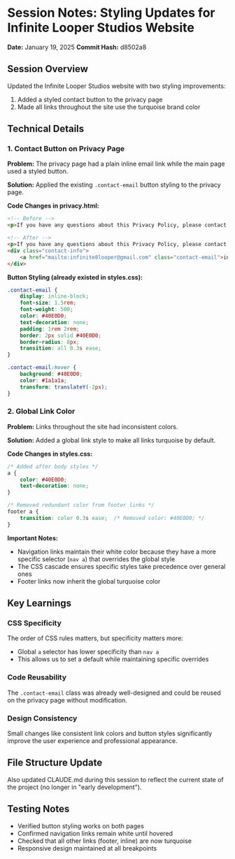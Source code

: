 # Session Notes: Styling Updates for Infinite Looper Studios Website
**Date:** January 19, 2025
**Commit Hash:** d8502a8

## Session Overview
Updated the Infinite Looper Studios website with two styling improvements:
1. Added a styled contact button to the privacy page
2. Made all links throughout the site use the turquoise brand color

## Technical Details

### 1. Contact Button on Privacy Page
**Problem:** The privacy page had a plain inline email link while the main page used a styled button.

**Solution:** Applied the existing `.contact-email` button styling to the privacy page.

**Code Changes in privacy.html:**
```html
<!-- Before -->
<p>If you have any questions about this Privacy Policy, please contact us at <a href="mailto:infinite8looper@gmail.com">infinite8looper@gmail.com</a>.</p>

<!-- After -->
<p>If you have any questions about this Privacy Policy, please contact us:</p>
<div class="contact-info">
    <a href="mailto:infinite8looper@gmail.com" class="contact-email">infinite8looper@gmail.com</a>
</div>
```

**Button Styling (already existed in styles.css):**
```css
.contact-email {
    display: inline-block;
    font-size: 1.5rem;
    font-weight: 500;
    color: #40E0D0;
    text-decoration: none;
    padding: 1rem 2rem;
    border: 2px solid #40E0D0;
    border-radius: 8px;
    transition: all 0.3s ease;
}

.contact-email:hover {
    background: #40E0D0;
    color: #1a1a1a;
    transform: translateY(-2px);
}
```

### 2. Global Link Color
**Problem:** Links throughout the site had inconsistent colors.

**Solution:** Added a global link style to make all links turquoise by default.

**Code Changes in styles.css:**
```css
/* Added after body styles */
a {
    color: #40E0D0;
    text-decoration: none;
}

/* Removed redundant color from footer links */
footer a {
    transition: color 0.3s ease;  /* Removed color: #40E0D0; */
}
```

**Important Notes:**
- Navigation links maintain their white color because they have a more specific selector (`nav a`) that overrides the global style
- The CSS cascade ensures specific styles take precedence over general ones
- Footer links now inherit the global turquoise color

## Key Learnings

### CSS Specificity
The order of CSS rules matters, but specificity matters more:
- Global `a` selector has lower specificity than `nav a`
- This allows us to set a default while maintaining specific overrides

### Code Reusability
The `.contact-email` class was already well-designed and could be reused on the privacy page without modification.

### Design Consistency
Small changes like consistent link colors and button styles significantly improve the user experience and professional appearance.

## File Structure Update
Also updated CLAUDE.md during this session to reflect the current state of the project (no longer in "early development").

## Testing Notes
- Verified button styling works on both pages
- Confirmed navigation links remain white until hovered
- Checked that all other links (footer, inline) are now turquoise
- Responsive design maintained at all breakpoints